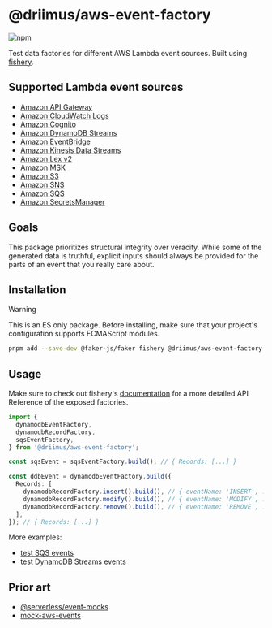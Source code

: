 # @driimus/aws-event-factory

[![npm](https://img.shields.io/npm/v/@driimus/aws-event-factory.svg?style=flat)](https://www.npmjs.com/package/@driimus/aws-event-factory)

Test data factories for different AWS Lambda event sources. Built using [fishery](https://github.com/thoughtbot/fishery).

## Supported Lambda event sources

- [Amazon API Gateway](https://aws.amazon.com/api-gateway/)
- [Amazon CloudWatch Logs](https://docs.aws.amazon.com/AmazonCloudWatch/latest/logs/WhatIsCloudWatchLogs.html)
- [Amazon Cognito](https://docs.aws.amazon.com/cognito/latest/developerguide/cognito-user-identity-pools-working-with-aws-lambda-triggers.html)
- [Amazon DynamoDB Streams](https://docs.aws.amazon.com/amazondynamodb/latest/developerguide/Streams.Lambda.html)
- [Amazon EventBridge](https://aws.amazon.com/eventbridge/)
- [Amazon Kinesis Data Streams](https://aws.amazon.com/kinesis/data-streams/)
- [Amazon Lex v2](https://docs.aws.amazon.com/lexv2/latest/dg/lambda.html)
- [Amazon MSK](https://docs.aws.amazon.com/lambda/latest/dg/with-msk.html)
- [Amazon S3](https://aws.amazon.com/s3/)
- [Amazon SNS](https://aws.amazon.com/sqs/)
- [Amazon SQS](https://aws.amazon.com/sqs/)
- [Amazon SecretsManager](https://docs.aws.amazon.com/secretsmanager/latest/userguide/rotating-secrets-lambda-function-overview.html)

## Goals

This package prioritizes structural integrity over veracity. While some of the generated data is truthful,
explicit inputs should always be provided for the parts of an event that you really care about.

## Installation

> [!WARNING]
> This is an ES only package. Before installing, make sure that your project's configuration supports ECMAScript modules.

```sh
pnpm add --save-dev @faker-js/faker fishery @driimus/aws-event-factory
```

## Usage

Make sure to check out fishery's [documentation](https://github.com/thoughtbot/fishery#documentation) for a more detailed API Reference of the exposed factories.

```ts
import {
  dynamodbEventFactory,
  dynamodbRecordFactory,
  sqsEventFactory,
} from '@driimus/aws-event-factory';

const sqsEvent = sqsEventFactory.build(); // { Records: [...] }

const ddbEvent = dynamodbEventFactory.build({
  Records: [
    dynamodbRecordFactory.insert().build(), // { eventName: 'INSERT', ...}
    dynamodbRecordFactory.modify().build(), // { eventName: 'MODIFY', ...}
    dynamodbRecordFactory.remove().build(), // { eventName: 'REMOVE', ...}
  ],
}); // { Records: [...] }
```

More examples:

- [test SQS events](../sqs-permanent-failure-dlq/tests/index.test.ts)
- [test DynamoDB Streams events](../lambda-batch-processor/tests/dynamodb.test.ts)

## Prior art

- [@serverless/event-mocks](https://github.com/serverless/event-mocks)
- [mock-aws-events](https://github.com/Metronome-Industries/node-mock-aws-events)
